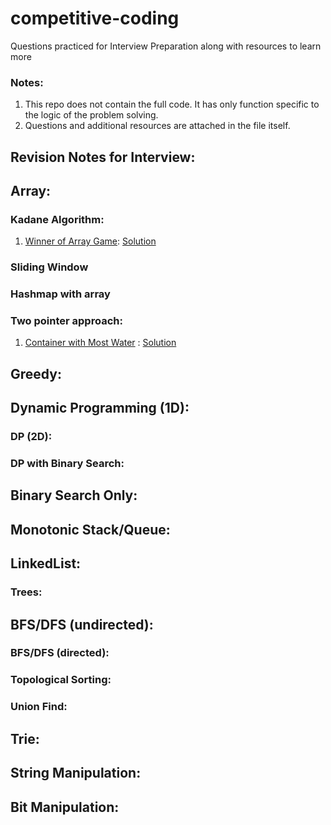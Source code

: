 # competitive-coding
Questions practiced for Interview Preparation along with resources to learn more

### Notes:
1. This repo does not contain the full code. It has only function specific to the logic of the problem solving.
2. Questions and additional resources are attached in the file itself.


## Revision Notes for Interview:
## Array:
### Kadane Algorithm:
1. [Winner of Array Game](https://leetcode.com/problems/find-the-winner-of-an-array-game/description/): [Solution](https://github.com/khushboo-goel/competitive-coding/blob/main/Arrays/1538_winner.cpp)
### Sliding Window
### Hashmap with array
### Two pointer approach:
1. [Container with Most Water](https://leetcode.com/problems/container-with-most-water/description/) : [Solution](https://github.com/khushboo-goel/competitive-coding/blob/main/Arrays/maxContainWater.cpp)
## Greedy:
## Dynamic Programming (1D):
### DP (2D):
### DP with Binary Search:
## Binary Search Only:
## Monotonic Stack/Queue:
## LinkedList:
### Trees:
## BFS/DFS (undirected):
### BFS/DFS (directed):
### Topological Sorting:
### Union Find:
## Trie:
## String Manipulation:
## Bit Manipulation:
